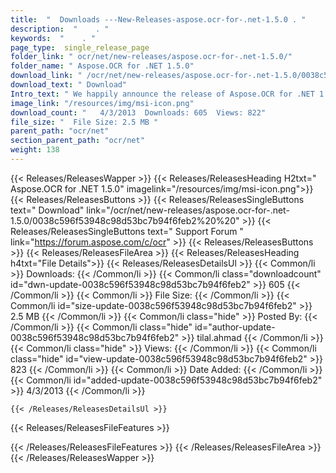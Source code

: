 ```yaml
---
title:  "  Downloads ---New-Releases-aspose.ocr-for-.net-1.5.0 . " 
description:  "    . " 
keywords:  "    . " 
page_type:  single_release_page
folder_link: " ocr/net/new-releases/aspose.ocr-for-.net-1.5.0/"
folder_name: " Aspose.OCR for .NET 1.5.0"
download_link: " /ocr/net/new-releases/aspose.ocr-for-.net-1.5.0/0038c596f53948c98d53bc7b94f6feb2"
download_text: " Download"
Intro_text: " We happily announce the release of Aspose.OCR for .NET 1.5.0. This release intro..."
image_link: "/resources/img/msi-icon.png"
download_count: "   4/3/2013  Downloads: 605  Views: 822"
file_size: "  File Size: 2.5 MB "
parent_path: "ocr/net"
section_parent_path: "ocr/net"
weight: 138 
---
```


{{< Releases/ReleasesWapper >}}
  {{< Releases/ReleasesHeading H2txt=" Aspose.OCR for .NET 1.5.0" imagelink="/resources/img/msi-icon.png">}}
  {{< Releases/ReleasesButtons >}}
    {{< Releases/ReleasesSingleButtons text=" Download" link="/ocr/net/new-releases/aspose.ocr-for-.net-1.5.0/0038c596f53948c98d53bc7b94f6feb2%20%20" >}}
    {{< Releases/ReleasesSingleButtons text=" Support Forum " link="https://forum.aspose.com/c/ocr" >}}
  {{< Releases/ReleasesButtons >}}
  {{< Releases/ReleasesFileArea >}}
    {{< Releases/ReleasesHeading h4txt="File Details">}}
    {{< Releases/ReleasesDetailsUl >}}
            {{< Common/li  >}} Downloads: {{< /Common/li >}} 
      {{< Common/li class="downloadcount" id="dwn-update-0038c596f53948c98d53bc7b94f6feb2" >}} 605 {{< /Common/li >}} 
      {{< Common/li  >}} File Size: {{< /Common/li >}} 
      {{< Common/li id="size-update-0038c596f53948c98d53bc7b94f6feb2" >}} 2.5 MB {{< /Common/li >}} 
      {{< Common/li  class="hide" >}} Posted By: {{< /Common/li >}} 
      {{< Common/li class="hide" id="author-update-0038c596f53948c98d53bc7b94f6feb2" >}} tilal.ahmad {{< /Common/li >}} 
      {{< Common/li class="hide"  >}} Views: {{< /Common/li >}} 
      {{< Common/li class="hide" id="view-update-0038c596f53948c98d53bc7b94f6feb2" >}} 823 {{< /Common/li >}} 
      {{< Common/li  >}} Date Added: {{< /Common/li >}} 
      {{< Common/li id="added-update-0038c596f53948c98d53bc7b94f6feb2" >}} 4/3/2013 {{< /Common/li >}} 

    {{< /Releases/ReleasesDetailsUl >}}

  {{< Releases/ReleasesFileFeatures >}}
      
  {{< /Releases/ReleasesFileFeatures >}}
 {{< /Releases/ReleasesFileArea >}}
{{< /Releases/ReleasesWapper >}}



